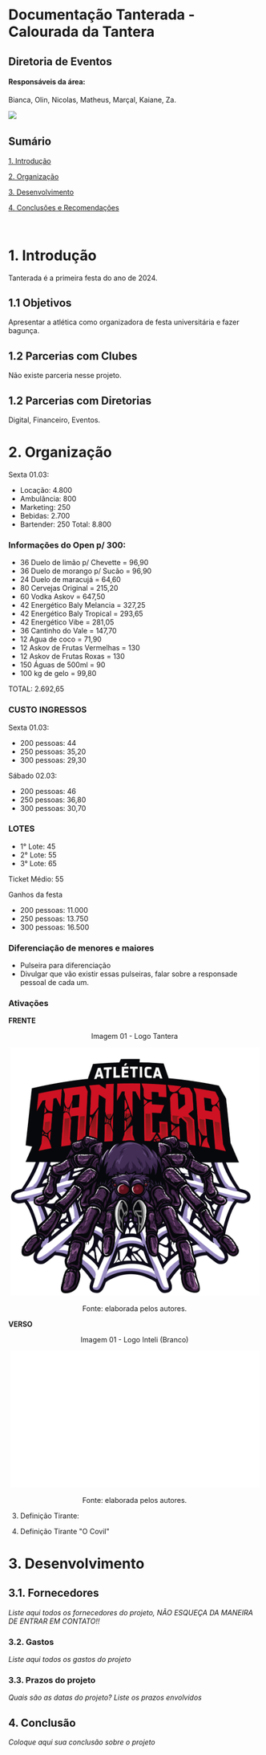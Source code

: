 # Documentação Tanterada - Calourada da Tantera

## Diretoria de Eventos

#### Responsáveis da área: 

Bianca, Olin, Nicolas, Matheus, Marçal, Kaiane, Za.


<img src="..\Identidade_visual\Logo_Tantera\Sem Fundo\Prancheta 1 cópia 7.png">

## Sumário

[1. Introdução](#c1)

[2. Organização](#c2)

[3. Desenvolvimento](#c3)

[4. Conclusões e Recomendações](#c4)

<br>


# <a name="c1"></a>1. Introdução

Tanterada é a primeira festa do ano de 2024.

## 1.1 Objetivos

Apresentar a atlética como organizadora de festa universitária e fazer bagunça.

## 1.2 Parcerias com Clubes

Não existe parceria nesse projeto.

## 1.2 Parcerias com Diretorias

Digital, Financeiro, Eventos.

# 2. Organização

Sexta 01.03:
- Locação: 4.800
- Ambulância: 800
- Marketing: 250
- Bebidas: 2.700
- Bartender: 250
Total: 8.800


### Informações do Open p/ 300:
- 36 Duelo de limão p/ Chevette = 96,90
- 36 Duelo de morango p/ Sucão = 96,90
- 24 Duelo de maracujá = 64,60
- 80 Cervejas Original = 215,20
- 60 Vodka Askov = 647,50
- 42 Energético Baly Melancia = 327,25
- 42 Energético Baly Tropical = 293,65
- 42 Energético Vibe = 281,05
- 36 Cantinho do Vale = 147,70
- 12 Agua de coco = 71,90
- 12 Askov de Frutas Vermelhas = 130
- 12 Askov de Frutas Roxas = 130
- 150 Águas de 500ml = 90
- 100 kg de gelo = 99,80

TOTAL: 2.692,65

### CUSTO INGRESSOS

Sexta 01.03:
- 200 pessoas: 44
- 250 pessoas: 35,20
- 300 pessoas: 29,30

Sábado 02.03:
- 200 pessoas: 46
- 250 pessoas: 36,80
- 300 pessoas: 30,70

### LOTES

- 1° Lote: 45
- 2° Lote: 55
- 3° Lote: 65

Ticket Médio: 55

Ganhos da festa
- 200 pessoas: 11.000 
- 250 pessoas: 13.750
- 300 pessoas: 16.500

### Diferenciação de menores e maiores

- Pulseira para diferenciação 
- Divulgar que vão existir essas pulseiras, falar sobre a responsade pessoal de cada um.

### Ativações



**FRENTE**

<div align="center">
  <p>Imagem 01 - Logo Tantera</p>
  <img width="497" alt="Logo Tantera" src="..\Identidade_visual\Logo_Tantera\Sem Fundo\logo_oficial.png">
  <p>Fonte: elaborada pelos autores.</p>
</div>

**VERSO**

<div align="center">
  <p>Imagem 01 - Logo Inteli (Branco)</p>
  <img width="497" alt="Logo Tantera" src="..\Identidade_visual\Logotipos Inteli\logo inteli branco.png">
  <p>Fonte: elaborada pelos autores.</p>
</div>

3. Definição Tirante:

4. Definição Tirante "O Covil"

# <a name="c3"></a>3. Desenvolvimento

## 3.1. Fornecedores

_Liste aqui todos os fornecedores do projeto, NÃO ESQUEÇA DA MANEIRA DE ENTRAR EM CONTATO!!_

### 3.2. Gastos

_Liste aqui todos os gastos do projeto_

### 3.3. Prazos do projeto

_Quais são as datas do projeto? Liste os prazos envolvidos_


## <a name="c4"></a>4. Conclusão

_Coloque aqui sua conclusão sobre o projeto_

